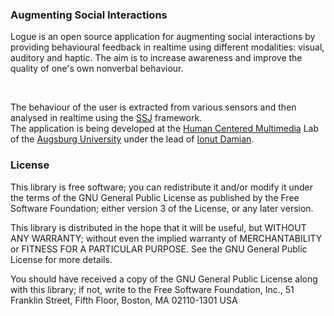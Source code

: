 ### Augmenting Social Interactions

Logue is an open source application for augmenting social interactions by providing behavioural feedback in realtime using different modalities: visual, auditory and haptic. The aim is to increase awareness and improve the quality of one's own nonverbal behaviour.   

<img src="https://hcm-lab.de/logue/wp-content/uploads/2015/12/glass.png" alt="" /> <img src="https://hcm-lab.de/logue/wp-content/uploads/2015/12/audio.png" alt="" /> <img src="https://hcm-lab.de/logue/wp-content/uploads/2015/12/myo.png" alt="" /> 

The behaviour of the user is extracted from various sensors and then analysed in realtime using the <a href="https://hcmlab.github.io/ssj">SSJ</a> framework.<br /> The application is being developed at the <a href="http://hcm-lab.de">Human Centered Multimedia</a> Lab of the <a href="http://www.uni-augsburg.de">Augsburg University</a> under the lead of <a href="https://www.informatik.uni-augsburg.de/de/lehrstuehle/hcm/staff/damian/">Ionut Damian</a>.

### License

This library is free software; you can redistribute it and/or modify it under the terms of the GNU General Public License as published by the Free Software Foundation; either version 3 of the License, or any later version.

This library is distributed in the hope that it will be useful, but WITHOUT ANY WARRANTY; without even the implied warranty of MERCHANTABILITY or FITNESS FOR A PARTICULAR PURPOSE. See the GNU General Public License for more details.

You should have received a copy of the GNU General Public License along with this library; if not, write to the Free Software Foundation, Inc., 51 Franklin Street, Fifth Floor, Boston, MA 02110-1301 USA
